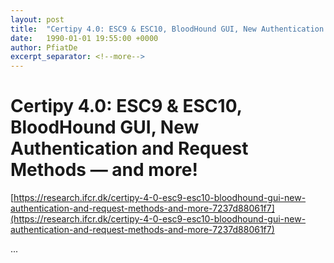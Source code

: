 ```yaml
---
layout: post
title:  "Certipy 4.0: ESC9 & ESC10, BloodHound GUI, New Authentication and Request Methods — and more!"
date:   1990-01-01 19:55:00 +0000
author: PfiatDe
excerpt_separator: <!--more-->
---
```


# Certipy 4.0: ESC9 & ESC10, BloodHound GUI, New Authentication and Request Methods — and more!

[https://research.ifcr.dk/certipy-4-0-esc9-esc10-bloodhound-gui-new-authentication-and-request-methods-and-more-7237d88061f7](https://research.ifcr.dk/certipy-4-0-esc9-esc10-bloodhound-gui-new-authentication-and-request-methods-and-more-7237d88061f7)

...
<!--more-->

